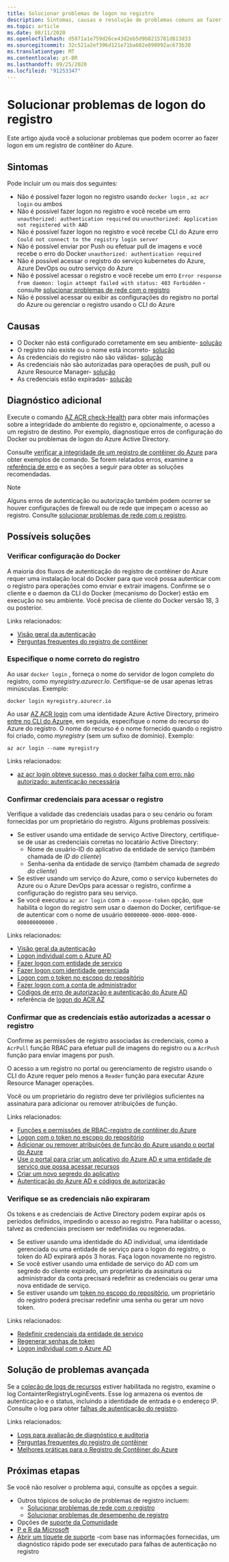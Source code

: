 ```yaml
---
title: Solucionar problemas de logon no registro
description: Sintomas, causas e resolução de problemas comuns ao fazer logon em um registro de contêiner do Azure
ms.topic: article
ms.date: 08/11/2020
ms.openlocfilehash: d5071a1e759d26ce43d2eb5d9b8215781d813d33
ms.sourcegitcommit: 32c521a2ef396d121e71ba682e098092ac673b30
ms.translationtype: MT
ms.contentlocale: pt-BR
ms.lasthandoff: 09/25/2020
ms.locfileid: "91253347"
---
```

# <a name="troubleshoot-registry-login"></a>Solucionar problemas de logon do registro

Este artigo ajuda você a solucionar problemas que podem ocorrer ao fazer logon em um registro de contêiner do Azure. 

## <a name="symptoms"></a>Sintomas

Pode incluir um ou mais dos seguintes:

* Não é possível fazer logon no registro usando `docker login` , `az acr login` ou ambos
* Não é possível fazer logon no registro e você recebe um erro `unauthorized: authentication required` ou `unauthorized: Application not registered with AAD`
* Não é possível fazer logon no registro e você recebe CLI do Azure erro `Could not connect to the registry login server`
* Não é possível enviar por Push ou efetuar pull de imagens e você recebe o erro do Docker `unauthorized: authentication required`
* Não é possível acessar o registro do serviço kubernetes do Azure, Azure DevOps ou outro serviço do Azure
* Não é possível acessar o registro e você recebe um erro `Error response from daemon: login attempt failed with status: 403 Forbidden` -consulte [solucionar problemas de rede com o registro](container-registry-troubleshoot-access.md)
* Não é possível acessar ou exibir as configurações do registro no portal do Azure ou gerenciar o registro usando o CLI do Azure

## <a name="causes"></a>Causas

* O Docker não está configurado corretamente em seu ambiente- [solução](#check-docker-configuration)
* O registro não existe ou o nome está incorreto- [solução](#specify-correct-registry-name)
* As credenciais do registro não são válidas- [solução](#confirm-credentials-to-access-registry)
* As credenciais não são autorizadas para operações de push, pull ou Azure Resource Manager- [solução](#confirm-credentials-are-authorized-to-access-registry)
* As credenciais estão expiradas- [solução](#check-that-credentials-arent-expired)

## <a name="further-diagnosis"></a>Diagnóstico adicional 

Execute o comando [AZ ACR check-Health](/cli/azure/acr#az-acr-check-health) para obter mais informações sobre a integridade do ambiente do registro e, opcionalmente, o acesso a um registro de destino. Por exemplo, diagnostique erros de configuração do Docker ou problemas de logon do Azure Active Directory. 

Consulte [verificar a integridade de um registro de contêiner do Azure](container-registry-check-health.md) para obter exemplos de comando. Se forem relatados erros, examine a [referência de erro](container-registry-health-error-reference.md) e as seções a seguir para obter as soluções recomendadas.

> [!NOTE]
> Alguns erros de autenticação ou autorização também podem ocorrer se houver configurações de firewall ou de rede que impeçam o acesso ao registro. Consulte [solucionar problemas de rede com o registro](container-registry-troubleshoot-access.md).

## <a name="potential-solutions"></a>Possíveis soluções

### <a name="check-docker-configuration"></a>Verificar configuração do Docker

A maioria dos fluxos de autenticação do registro de contêiner do Azure requer uma instalação local do Docker para que você possa autenticar com o registro para operações como enviar e extrair imagens. Confirme se o cliente e o daemon da CLI do Docker (mecanismo do Docker) estão em execução no seu ambiente. Você precisa de cliente do Docker versão 18, 3 ou posterior.

Links relacionados:

* [Visão geral da autenticação](container-registry-authentication.md#authentication-options)
* [Perguntas frequentes do registro de contêiner](container-registry-faq.md)

### <a name="specify-correct-registry-name"></a>Especifique o nome correto do registro

Ao usar `docker login` , forneça o nome do servidor de logon completo do registro, como *myregistry.azurecr.Io*. Certifique-se de usar apenas letras minúsculas. Exemplo:

```console
docker login myregistry.azurecr.io
```

Ao usar [AZ ACR login](/cli/azure/acr#az-acr-login) com uma identidade Azure Active Directory, primeiro [entre no CLI do Azure](/cli/azure/authenticate-azure-cli)e, em seguida, especifique o nome do recurso do Azure do registro. O nome do recurso é o nome fornecido quando o registro foi criado, como *myregistry* (sem um sufixo de domínio). Exemplo:

```azurecli
az acr login --name myregistry
```

Links relacionados:

* [az acr login obteve sucesso, mas o docker falha com erro: não autorizado: autenticação necessária](container-registry-faq.md#az-acr-login-succeeds-but-docker-fails-with-error-unauthorized-authentication-required )

### <a name="confirm-credentials-to-access-registry"></a>Confirmar credenciais para acessar o registro

Verifique a validade das credenciais usadas para o seu cenário ou foram fornecidas por um proprietário do registro. Alguns problemas possíveis:

* Se estiver usando uma entidade de serviço Active Directory, certifique-se de usar as credenciais corretas no locatário Active Directory:
  * Nome de usuário-ID do aplicativo da entidade de serviço (também chamada de *ID do cliente*)
  * Senha-senha da entidade de serviço (também chamada de *segredo do cliente*)
* Se estiver usando um serviço do Azure, como o serviço kubernetes do Azure ou o Azure DevOps para acessar o registro, confirme a configuração do registro para seu serviço.
* Se você executou `az acr login` com a `--expose-token` opção, que habilita o logon do registro sem usar o daemon do Docker, certifique-se de autenticar com o nome de usuário `00000000-0000-0000-0000-000000000000` .

Links relacionados:

* [Visão geral da autenticação](container-registry-authentication.md#authentication-options)
* [Logon individual com o Azure AD](container-registry-authentication.md#individual-login-with-azure-ad)
* [Fazer logon com entidade de serviço](container-registry-auth-service-principal.md)
* [Fazer logon com identidade gerenciada](container-registry-authentication-managed-identity.md)
* [Logon com o token no escopo do repositório](container-registry-repository-scoped-permissions.md)
* [Fazer logon com a conta de administrador](container-registry-authentication.md#admin-account)
* [Códigos de erro de autorização e autenticação do Azure AD](../active-directory/develop/reference-aadsts-error-codes.md)
* referência de [logon do ACR AZ](/cli/azure/acr#az-acr-login)

### <a name="confirm-credentials-are-authorized-to-access-registry"></a>Confirmar que as credenciais estão autorizadas a acessar o registro

Confirme as permissões de registro associadas às credenciais, como a `AcrPull` função RBAC para efetuar pull de imagens do registro ou a `AcrPush` função para enviar imagens por push. 

O acesso a um registro no portal ou gerenciamento de registro usando o CLI do Azure requer pelo menos a `Reader` função para executar Azure Resource Manager operações.

Você ou um proprietário do registro deve ter privilégios suficientes na assinatura para adicionar ou remover atribuições de função.

Links relacionados:

* [Funções e permissões de RBAC-registro de contêiner do Azure](container-registry-roles.md)
* [Logon com o token no escopo do repositório](container-registry-repository-scoped-permissions.md)
* [Adicionar ou remover atribuições de função do Azure usando o portal do Azure](../role-based-access-control/role-assignments-portal.md)
* [Use o portal para criar um aplicativo do Azure AD e uma entidade de serviço que possa acessar recursos](../active-directory/develop/howto-create-service-principal-portal.md)
* [Criar um novo segredo do aplicativo](../active-directory/develop/howto-create-service-principal-portal.md#option-2-create-a-new-application-secret)
* [Autenticação do Azure AD e códigos de autorização](../active-directory/develop/reference-aadsts-error-codes.md)

### <a name="check-that-credentials-arent-expired"></a>Verifique se as credenciais não expiraram

Os tokens e as credenciais de Active Directory podem expirar após os períodos definidos, impedindo o acesso ao registro. Para habilitar o acesso, talvez as credenciais precisem ser redefinidas ou regeneradas.

* Se estiver usando uma identidade do AD individual, uma identidade gerenciada ou uma entidade de serviço para o logon do registro, o token do AD expirará após 3 horas. Faça logon novamente no registro.  
* Se você estiver usando uma entidade de serviço do AD com um segredo do cliente expirado, um proprietário da assinatura ou administrador da conta precisará redefinir as credenciais ou gerar uma nova entidade de serviço.
* Se estiver usando um [token no escopo do repositório](container-registry-repository-scoped-permissions.md), um proprietário do registro poderá precisar redefinir uma senha ou gerar um novo token.

Links relacionados:

* [Redefinir credenciais da entidade de serviço](/cli/azure/ad/sp/credential#az-ad-sp-credential-reset)
* [Regenerar senhas de token](container-registry-repository-scoped-permissions.md#regenerate-token-passwords)
* [Logon individual com o Azure AD](container-registry-authentication.md#individual-login-with-azure-ad)

## <a name="advanced-troubleshooting"></a>Solução de problemas avançada

Se a [coleção de logs de recursos](container-registry-diagnostics-audit-logs.md) estiver habilitada no registro, examine o log ContainterRegistryLoginEvents. Esse log armazena os eventos de autenticação e o status, incluindo a identidade de entrada e o endereço IP. Consulte o log para obter [falhas de autenticação do registro](container-registry-diagnostics-audit-logs.md#registry-authentication-failures). 

Links relacionados:

* [Logs para avaliação de diagnóstico e auditoria](container-registry-diagnostics-audit-logs.md)
* [Perguntas frequentes do registro de contêiner](container-registry-faq.md)
* [Melhores práticas para o Registro de Contêiner do Azure](container-registry-best-practices.md)

## <a name="next-steps"></a>Próximas etapas

Se você não resolver o problema aqui, consulte as opções a seguir.

* Outros tópicos de solução de problemas de registro incluem:
  * [Solucionar problemas de rede com o registro](container-registry-troubleshoot-access.md)
  * [Solucionar problemas de desempenho de registro](container-registry-troubleshoot-performance.md)
* Opções de [suporte da Comunidade](https://azure.microsoft.com/support/community/)
* [P e R da Microsoft](https://docs.microsoft.com/answers/products/)
* [Abrir um tíquete de suporte](https://azure.microsoft.com/support/create-ticket/) -com base nas informações fornecidas, um diagnóstico rápido pode ser executado para falhas de autenticação no registro



